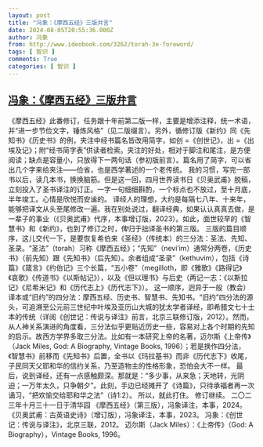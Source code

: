 ```yaml
---
layout: post
title: "冯象：《摩西五经》三版弁言"
date: 2024-08-05T20:55:36.000Z
author: 冯象
from: http://www.ideobook.com/3262/torah-3e-foreword/
tags: [ 智识 ]
comments: True
categories: [ 智识 ]
---
```

<!--1722891336000-->
[冯象：《摩西五经》三版弁言](http://www.ideobook.com/3262/torah-3e-foreword/)
------

<div>
《摩西五经》此番修订，任务跟十年前第二版一样，主要是增添注释，统一术语，并“进一步节俭文字，锤炼风格”（见二版缀言）。另外，循修订版《新约》同《先知书》《历史书》的例，夹注中经书篇名皆改用简字，如创 =《创世记》，出 =《出埃及记》；附“经书简字表”供读者检索。夹注的好处，相对于脚注和尾注，是方便阅读；缺点是容量小，只放得下一两句话（参初版前言）。篇名用了简字，可以省出几个字来给夹注——俭省，也是西学著述的一个老传统。 我的习惯，写完一部书以后，读几本书，换换脑筋。但是这一回，四月世界读书日《贝奥武甫》脱稿，立刻投入了圣书译注的订正。一字一句细细斟酌，一个标点也不放过，至十月底，半年竣工。心情是欣悦而安谧的。 译经人的理想，大约是每隔七八年、十来年，能够把译文从头至尾修改一遍。我在别处说过，翻译经典，如果认认真真去做，是一辈子的事业（《贝奥武甫》代序，本事增订版，2023）。如此，面世较早的《智慧书》和《新约》，也到了修订之时，俾归于拙译圣书的第三版。 三版的篇目顺序，这儿交代一下，是要恢复希伯来《圣经》（传统本）的三分法：圣法、先知、圣录。“圣法”（torah）习称《摩西五经》；“先知”（nevi&#8217;im）通常分两卷，《历史书》（前先知）跟《先知书》（后先知）。余者组成“圣录”（kethuvim），包括《诗篇》《箴言》《约伯记》三个长篇，“五小卷”（megilloth，即《雅歌》《路得记》《哀歌》《传道书》《以斯帖记》），以及《但以理书》与后史（两记一志：《以斯拉记》《尼希米记》和《历代志上》《历代志下》）。 这一顺序，迥异于一般（教会）译本或“旧约”的四分法：摩西五经、历史书、智慧书、先知书。“旧约”四分法的源头，可追溯至公元前三世纪中叶埃及亚历山大城的犹太学者译经，即希腊文七十士本的传统（详阅《创世记：传说与译注》前言，北京三联修订版，2012）。然而，从人神关系演进的角度看，三分法似乎更贴近历史一些，容易对上各个时期的先知的启示。故西方学界多取三分法。比如有一本研究上帝的名著，迈尔斯《上帝传》（Jack Miles, God: A Biography, Vintage Books, 1996）；若是换作四分法，《智慧书》前移而《先知书》后置，全书以《玛拉基书》而非《历代志下》收尾，子民同天父耶和华的信约关系，乃至造物主的性格形象，恐怕会大不一样。 最后，说到译经，还有一点感触颇深。那就是：“多少事，从来急；天地转，光阴迫；一万年太久，只争朝夕”。此刻，手边已经摊开了《诗篇》，只待承福者再一次诵习，“把欢愉交给耶和华之法”（诗1:2）。 所以，就此打住。 修订继续。 二〇二三年十月三十一日于清华园 《摩西五经》（第三版），冯象译注，本事，2024。 《贝奥武甫：古英语史诗》（增订版），冯象译注，本事，2023。 冯象：《创世记：传说与译注》，北京三联，2012。 迈尔斯（Jack Miles）：《上帝传》（God: A Biography），Vintage Books, 1996。
</div>
